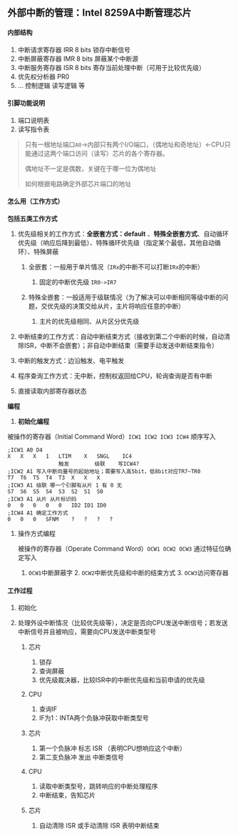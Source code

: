 ## 外部中断的管理：Intel 8259A中断管理芯片

#### 内部结构

1. 中断请求寄存器 IRR 8 bits 锁存中断信号
2. 中断屏蔽寄存器 IMR 8 bits 屏蔽某个中断源
3. 中断服务寄存器 ISR 8 bits 寄存当前处理中断（可用于比较优先级）
4. 优先权分析器 PR0
5. … 控制逻辑 读写逻辑 等

#### 引脚功能说明

1. 端口说明表
2. 读写指令表

> 只有一根地址端口`A0`->内部只有两个I/O端口，（偶地址和奇地址）<-CPU只能通过这两个端口访问（读写）芯片的各个寄存器。
>
> 偶地址不一定是偶数，关键在于哪一位为偶地址
>
> 如何根据电路确定外部芯片端口的地址

#### 怎么用（工作方式）

**包括五类工作方式**

1. 优先级相关的工作方式：**全嵌套方式：default** 、**特殊全嵌套方式**、自动循环优先级（响应后降到最低）、特殊循环优先级（指定某个最低，其他自动循环）、特殊屏蔽

   1. 全嵌套：一般用于单片情况（`IRx`的中断不可以打断`IRx`的中断）
      1. 固定的中断优先级 `IR0->IR7`

   2. 特殊全嵌套：一般适用于级联情况（为了解决可以中断相同等级中断的问题，交优先级的决策交给从片，主片将响应任意的中断）
      1. 主片的优先级相同、从片区分优先级
2. 中断结束的工作方式：自动中断结束方式（接收到第二个中断的时候，自动清除ISR，中断不会嵌套）；非自动中断结束（需要手动发送中断结束指令）
3. 中断的触发方式：边沿触发、电平触发
4. 程序查询工作方式：无中断，控制权返回给CPU，轮询查询是否有中断
5. 直接读取内部寄存器状态



**编程**

1. **初始化编程**

被操作的寄存器（Initial Command Word）`ICW1 ICW2 ICW3 ICW4` 顺序写入

```assembly
;ICW1 A0 D4
X	X	X	1	LTIM	X	SNGL	IC4
				触发		  级联	写ICW4?
;ICW2 A1 写入中断向量号的起始地址；需要写入高5bit，低8bit对应TR7~TR0
T7	T6	T5	T4	T3	X	X	X
;ICW3 A1 级联 哪一个引脚有从片 1 有 0 无
S7	S6	S5	S4	S3	S2	S1	S0
;ICW3 A1 从片 从片标识码
0	0	0	0	0	ID2	ID1	ID0
;ICW4 A1 确定工作方式
0	0	0	SFNM	?	?	?	?
```

1. 操作方式编程

   被操作的寄存器（Operate Command Word）`OCW1 OCW2 OCW3` 通过特征位确定写入

   	1. 	`OCW1`中断屏蔽字
    	2. 	`OCW2`中断优先级和中断的结束方式
    	3. 	`OCW3`访问寄存器

#### 工作过程

1. 初始化

2. 处理外设中断情况（比较优先级等），决定是否向CPU发送中断信号；若发送中断信号并且被响应，需要向CPU发送中断类型号

   1. 芯片

      1. 锁存
      2. 查询屏蔽
      3. 优先级裁决器，比较ISR中的中断优先级和当前申请的优先级

   2. CPU

      1. 查询IF
      2. IF为1：INTA两个负脉冲获取中断类型号

   3. 芯片

      1. 第一个负脉冲 标志 ISR （表明CPU想响应这个中断）
      2. 第二支负脉冲 发出 中断类信号

   4. CPU 

      1. 读取中断类型号，跳转响应的中断处理程序
      2. 中断结束，告知芯片
   
   5. 芯片
      1. 自动清除 ISR  或手动清除 ISR 表明中断结束

​      





   

